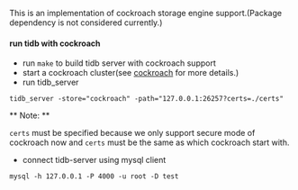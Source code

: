 This is an implementation of cockroach storage engine support.(Package dependency is not considered currently.)

#### run tidb with cockroach

* run `make` to build tidb server with cockroach support
* start a cockroach cluster(see [cockroach](https://github.com/cockroachdb/cockroach#running-a-multi-node-cluster) for more details.)
* run tidb_server

```shell
tidb_server -store="cockroach" -path="127.0.0.1:26257?certs=./certs"
```

** Note: ** 

`certs` must be specified because we only support secure mode of cockroach now and `certs` must be the same as which cockroach start with. 

* connect tidb-server using mysql client

```shell
mysql -h 127.0.0.1 -P 4000 -u root -D test
```